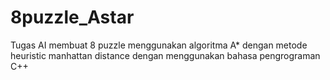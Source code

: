 # 8puzzle_Astar
Tugas AI membuat 8 puzzle menggunakan algoritma A* dengan metode heuristic manhattan distance dengan menggunakan bahasa pengrograman C++
